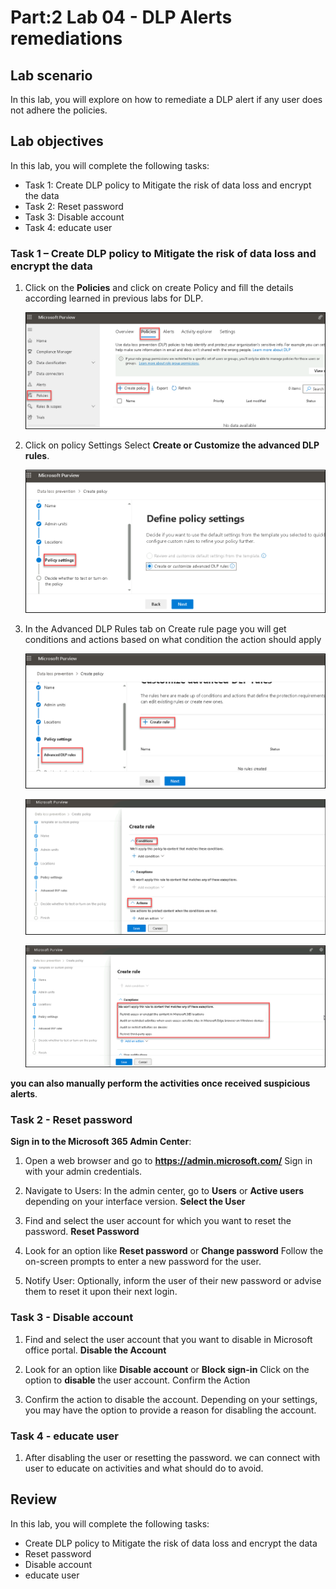 # Part:2 Lab 04 - DLP Alerts remediations 

## Lab scenario
In this lab, you will explore on how to remediate a DLP alert if any user does not adhere the policies.

## Lab objectives

In this lab, you will complete the following tasks:

+ Task 1: Create DLP policy to Mitigate the risk of data loss and encrypt the data
+ Task 2: Reset password
+ Task 3: Disable account
+ Task 4: educate user

### Task 1 – Create DLP policy to Mitigate the risk of data loss and encrypt the data

1. Click on the **Policies** and click on create Policy and fill the details according learned in previous labs for DLP.

   ![Picture 1](../media/Purview_DLP_Alrt_08.png)

1. Click on policy Settings Select **Create or Customize the advanced DLP rules**.

   ![Picture 1](../media/Purview_DLP_SettingsPolicy_09.png)

1. In the Advanced DLP Rules tab on Create rule page you will get conditions and actions based on what condition the action should apply

   ![Picture 1](../media/Purview_DLP_SettingsAdvancedPolicy_10.png)

   ![Picture 1](../media/Purview_DLP_SettingsAdvancedPolicy_11.png)

   ![Picture 1](../media/Purview_DLP_SettingsMitigationActions_12.png)

**you can also manually perform the activities once received suspicious alerts**.

### Task 2 - Reset password

**Sign in to the Microsoft 365 Admin Center**:

1. Open a web browser and go to **https://admin.microsoft.com/**
  Sign in with your admin credentials.

1. Navigate to Users:
   In the admin center, go to **Users** or **Active users** depending on your interface version.
   **Select the User**

1. Find and select the user account for which you want to reset the password.
   **Reset Password**

1. Look for an option like **Reset password** or **Change password**
   Follow the on-screen prompts to enter a new password for the user.

1. Notify User:
   Optionally, inform the user of their new password or advise them to reset it upon their next login.
  
### Task 3 - Disable account

1. Find and select the user account that you want to disable in Microsoft office portal.
  **Disable the Account**

1. Look for an option like **Disable account** or **Block sign-in**
  Click on the option to **disable** the user account.
  Confirm the Action

1. Confirm the action to disable the account. Depending on your settings, you may have the option to provide a reason for disabling the account.

### Task 4 - educate user

1. After disabling the user or resetting the password. we can connect with user to educate on activities and what should do to avoid.

## Review
In this lab, you will complete the following tasks:
+ Create DLP policy to Mitigate the risk of data loss and encrypt the data
+ Reset password
+ Disable account
+ educate user
